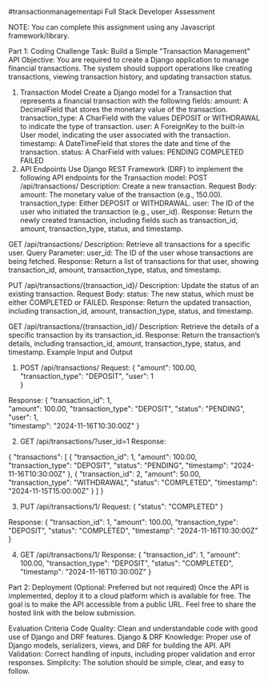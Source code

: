 #transactionmanagementapi
Full Stack Developer Assessment

NOTE: You can complete this assignment using any Javascript framework/library.


Part 1: Coding Challenge
Task: Build a Simple "Transaction Management" API
Objective:
You are required to create a Django application to manage financial transactions. The system should support operations like creating transactions, viewing transaction history, and updating transaction status.
1. Transaction Model
Create a Django model for a Transaction that represents a financial transaction with the following fields:
amount: A DecimalField that stores the monetary value of the transaction.
transaction_type: A CharField with the values DEPOSIT or WITHDRAWAL to indicate the type of transaction.
user: A ForeignKey to the built-in User model, indicating the user associated with the transaction.
timestamp: A DateTimeField that stores the date and time of the transaction. 
status: A CharField with values:
PENDING
COMPLETED
FAILED
2. API Endpoints
Use Django REST Framework (DRF) to implement the following API endpoints for the Transaction model:
POST /api/transactions/
Description: Create a new transaction.
Request Body:
amount: The monetary value of the transaction (e.g., 150.00).
transaction_type: Either DEPOSIT or WITHDRAWAL.
user: The ID of the user who initiated the transaction (e.g., user_id).
Response: Return the newly created transaction, including fields such as transaction_id, amount, transaction_type, status, and timestamp.

GET /api/transactions/
Description: Retrieve all transactions for a specific user.
Query Parameter: user_id: The ID of the user whose transactions are being fetched.
Response: Return a list of transactions for that user, showing transaction_id, amount, transaction_type, status, and timestamp.

PUT /api/transactions/{transaction_id}/
Description: Update the status of an existing transaction.
Request Body:
status: The new status, which must be either COMPLETED or FAILED.
Response: Return the updated transaction, including transaction_id, amount, transaction_type, status, and timestamp.

GET /api/transactions/{transaction_id}/
Description: Retrieve the details of a specific transaction by its transaction_id.
Response: Return the transaction’s details, including transaction_id, amount, transaction_type, status, and timestamp.
Example Input and Output
1. POST /api/transactions/
Request:
{
  "amount": 100.00,
  "transaction_type": "DEPOSIT",
  "user": 1  
}

Response:
{
  "transaction_id": 1,  
  "amount": 100.00,
  "transaction_type": "DEPOSIT",
  "status": "PENDING",
  "user": 1,  
  "timestamp": "2024-11-16T10:30:00Z"
}

2. GET /api/transactions/?user_id=1
Response:

{
  "transactions": [
    {
      "transaction_id": 1,
      "amount": 100.00,
      "transaction_type": "DEPOSIT",
      "status": "PENDING",
      "timestamp": "2024-11-16T10:30:00Z"
    },
    {
      "transaction_id": 2,
      "amount": 50.00,
      "transaction_type": "WITHDRAWAL",
      "status": "COMPLETED",
      "timestamp": "2024-11-15T15:00:00Z"
    }
  ]
}

3. PUT /api/transactions/1/
Request:
{
  "status": "COMPLETED"
}

Response:
{
  "transaction_id": 1,
  "amount": 100.00,
  "transaction_type": "DEPOSIT",
  "status": "COMPLETED",
  "timestamp": "2024-11-16T10:30:00Z"
}

4. GET /api/transactions/1/
Response:
{
  "transaction_id": 1,
  "amount": 100.00,
  "transaction_type": "DEPOSIT",
  "status": "COMPLETED",
  "timestamp": "2024-11-16T10:30:00Z"
}




Part 2: Deployment (Optional: Preferred but not required)
Once the API is implemented, deploy it to a cloud platform which is available for free. The goal is to make the API accessible from a public URL. Feel free to share the hosted link with the below submission.

Evaluation Criteria
Code Quality: Clean and understandable code with good use of Django and DRF features.
Django & DRF Knowledge: Proper use of Django models, serializers, views, and DRF for building the API.
API Validation: Correct handling of inputs, including proper validation and error responses.
Simplicity: The solution should be simple, clear, and easy to follow.

